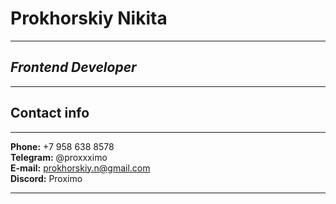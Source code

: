# **Prokhorskiy Nikita**

---

## _Frontend Developer_

---

## Contact info

---

**Phone:** +7 958 638 8578  
**Telegram:** @proxxximo  
**E-mail:** prokhorskiy.n@gmail.com  
**Discord:** Proximo

---
